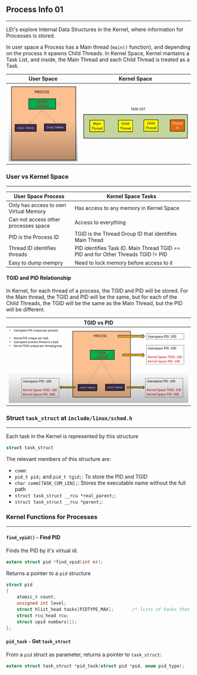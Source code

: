 ## Process Info 01
---

LEt's explore Internal Data Structures in the Kernel, where information for Processes is stored.

In user space a Process has a Main thread (`main()` function), and depending on the process it spawns Child Threads. In Kernel Space, Kernel mantains a Task List, and inside, the Main Thread and each Child Thread is treated as a Task.

| User Space | Kernel Space |
|-|-|
| ![Alt text](Images/UserSpace.PNG?raw=true "User Space") | ![Alt text](Images/KernelSpace.PNG?raw=true "Kernel Space") |



### User vs Kernel Space
---

| User Space Process | Kernel Space Tasks |
|-|-|
| Only has access to own Virtual Memory | Has access to any memory in Kernel Space |
| Can not access other processes space | Access to everything |
| PID is the Process ID | TGID is the Thread Group ID that identifies Main Thead |
| Thread ID identifies threads | PID identifies Task ID. Main Thread TGID == PID and for Other Threads TGID != PID |
| Easy to dump mempry | Need to lock memory before access to it |

#### TGID and PID Relationship

In Kernel, for each thread of a process, the TGID and PID will be stored. For the Main thread, the TGID and PID will be the same, but for each of the Child Threads, the TGID will be the same as the Main Thread, but the PID will be different.

| TGID vs PID |
|-|
| ![Alt text](Images/TGIDandPID.png?raw=true "TGID and PID Relationship") |

### Struct `task_struct` at `include/linux/sched.h`
---
Each task in the Kernel is represented by this structure
```c
struct task_struct
```
The relevant members of this structure are:

- `comm`: 
- `pid_t pid;` and `pid_t tgid;`: To store the PID and TGID
- `char comm[TASK_COM_LEN];`: Stores the executable name without the full path
- `struct task_struct __rcu *real_parent;`:
- `struct task_struct __rcu *parent;`: 

### Kernel Functions for Processes
---
#### `find_vpid()` - Find PID
Finds the PID by it's virtual id. 
```c
extern struct pid *find_vpid(int nr);
```
Returns a pointer to a `pid` structure
```c 
struct pid
{
	atomic_t count;
	unsigned int level;
	struct hlist_head tasks[PIDTYPE_MAX];   	/* lists of tasks that use this pid */
	struct rcu_head rcu;
	struct upid numbers[1];
};
```
#### `pid_task` - Get `task_struct`
From a `pid` struct as parameter, returns a pointer to `task_struct`:
```c
extern struct task_struct *pid_task(struct pid *pid, enum pid_type);
```
















